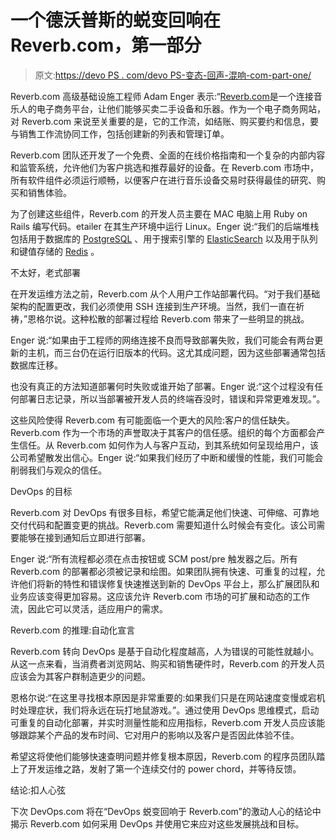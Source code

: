 # 一个德沃普斯的蜕变回响在 Reverb.com，第一部分

> 原文:[https://devo PS . com/devo PS-变态-回声-混响-com-part-one/](https://devops.com/devops-metamorphosis-echoes-reverb-com-part-one/)

Reverb.com 高级基础设施工程师 Adam Enger 表示:“[Reverb.com](http://www.reverb.com)是一个连接音乐人的电子商务平台，让他们能够买卖二手设备和乐器。作为一个电子商务网站，对 Reverb.com 来说至关重要的是，它的工作流，如结账、购买要约和信息，要与销售工作流协同工作，包括创建新的列表和管理订单。

Reverb.com 团队还开发了一个免费、全面的在线价格指南和一个复杂的内部内容和监管系统，允许他们为客户挑选和推荐最好的设备。在 Reverb.com 市场中，所有软件组件必须运行顺畅，以便客户在进行音乐设备交易时获得最佳的研究、购买和销售体验。

为了创建这些组件，Reverb.com 的开发人员主要在 MAC 电脑上用 Ruby on Rails 编写代码。etailer 在其生产环境中运行 Linux。Enger 说:“我们的后端堆栈包括用于数据库的 [PostgreSQL](http://http://www.postgresql.org/) 、用于搜索引擎的 [ElasticSearch](http://www.elasticsearch.com/about/) 以及用于队列和键值存储的 [Redis](http://redis.io) 。

不太好，老式部署

在开发运维方法之前，Reverb.com 从个人用户工作站部署代码。“对于我们基础架构的配置更改，我们必须使用 SSH 连接到生产环境。当然，我们一直在祈祷，”恩格尔说。这种松散的部署过程给 Reverb.com 带来了一些明显的挑战。

Enger 说:“如果由于工程师的网络连接不良而导致部署失败，我们可能会有两台更新的主机，而三台仍在运行旧版本的代码。这尤其成问题，因为这些部署通常包括数据库迁移。

也没有真正的方法知道部署何时失败或谁开始了部署。Enger 说:“这个过程没有任何部署日志记录，所以当部署被开发人员的终端吞没时，错误和异常更难发现。”。

这些风险使得 Reverb.com 有可能面临一个更大的风险:客户的信任缺失。Reverb.com 作为一个市场的声誉取决于其客户的信任感。组织的每个方面都会产生信任。从 Reverb.com 如何作为人与客户互动，到其系统如何呈现给用户，该公司希望散发出信心。Enger 说:“如果我们经历了中断和缓慢的性能，我们可能会削弱我们与观众的信任。

DevOps 的目标

Reverb.com 对 DevOps 有很多目标，希望它能满足他们快速、可伸缩、可靠地交付代码和配置变更的挑战。Reverb.com 需要知道什么时候会有变化。该公司需要能够在接到通知后立即进行部署。

Enger 说:“所有流程都必须在点击按钮或 SCM post/pre 触发器之后。所有 Reverb.com 的部署都必须被记录和绘图。如果团队拥有快速、可重复的过程，允许他们将新的特性和错误修复快速推送到新的 DevOps 平台上，那么扩展团队和业务应该变得更加容易。这应该允许 Reverb.com 市场的可扩展和动态的工作流，因此它可以灵活，适应用户的需求。

Reverb.com 的推理:自动化宣言

Reverb.com 转向 DevOps 是基于自动化程度越高，人为错误的可能性就越小。从这一点来看，当消费者浏览网站、购买和销售硬件时，Reverb.com 的开发人员应该会为其客户群制造更少的问题。

恩格尔说:“在这里寻找根本原因是非常重要的:如果我们只是在网站速度变慢或宕机时处理症状，我们将永远在玩打地鼠游戏。”。通过使用 DevOps 思维模式，启动可重复的自动化部署，并实时测量性能和应用指标，Reverb.com 开发人员应该能够跟踪某个产品的发布时间、它对用户的影响以及客户是否因此体验不佳。

希望这将使他们能够快速查明问题并修复根本原因，Reverb.com 的程序员团队踏上了开发运维之路，发射了第一个连续交付的 power chord，并等待反馈。

结论:扣人心弦

下次 DevOps.com 将在“DevOps 蜕变回响于 Reverb.com”的激动人心的结论中揭示 Reverb.com 如何采用 DevOps 并使用它来应对这些发展挑战和目标。